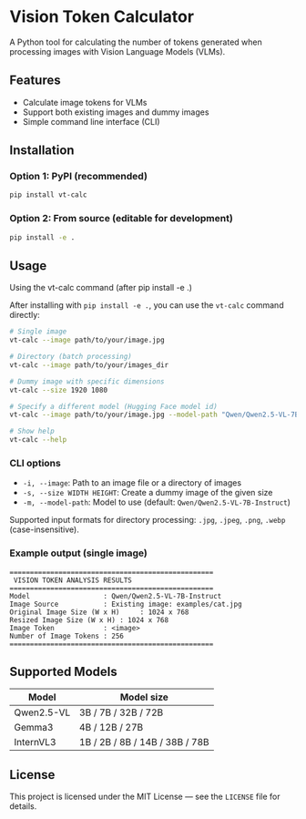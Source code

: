 # Vision Token Calculator

A Python tool for calculating the number of tokens generated when processing images with Vision Language Models (VLMs).

## Features

- Calculate image tokens for VLMs
- Support both existing images and dummy images
- Simple command line interface (CLI)

## Installation

### Option 1: PyPI (recommended)

```bash
pip install vt-calc
```

### Option 2: From source (editable for development)

```bash
pip install -e .
```

## Usage

Using the vt-calc command (after pip install -e .)

After installing with `pip install -e .`, you can use the `vt-calc` command directly:

```bash
# Single image
vt-calc --image path/to/your/image.jpg

# Directory (batch processing)
vt-calc --image path/to/your/images_dir

# Dummy image with specific dimensions
vt-calc --size 1920 1080

# Specify a different model (Hugging Face model id)
vt-calc --image path/to/your/image.jpg --model-path "Qwen/Qwen2.5-VL-7B-Instruct"

# Show help
vt-calc --help
```

### CLI options

- `-i, --image`: Path to an image file or a directory of images
- `-s, --size WIDTH HEIGHT`: Create a dummy image of the given size
- `-m, --model-path`: Model to use (default: `Qwen/Qwen2.5-VL-7B-Instruct`)

Supported input formats for directory processing: `.jpg`, `.jpeg`, `.png`, `.webp` (case-insensitive).

### Example output (single image)

```text
==================================================
 VISION TOKEN ANALYSIS RESULTS 
==================================================
Model                  : Qwen/Qwen2.5-VL-7B-Instruct
Image Source           : Existing image: examples/cat.jpg
Original Image Size (W x H)     : 1024 x 768
Resized Image Size (W x H) : 1024 x 768
Image Token            : <image>
Number of Image Tokens : 256
==================================================
```

## Supported Models

| Model | Model size |
|------------|------------|
| Qwen2.5-VL | 3B / 7B / 32B / 72B |
| Gemma3 | 4B / 12B / 27B |
| InternVL3 | 1B / 2B / 8B / 14B / 38B / 78B |


## License

This project is licensed under the MIT License — see the `LICENSE` file for details.